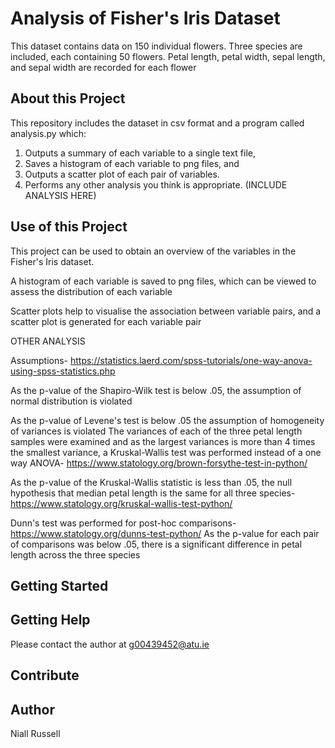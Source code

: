 # Analysis of Fisher's Iris Dataset
This dataset contains data on 150 individual flowers. 
Three species are included, each containing 50 flowers. 
Petal length, petal width, sepal length, and sepal width are recorded for each flower

## About this Project
This repository includes the dataset in csv format and a program called analysis.py which:
1. Outputs a summary of each variable to a single text file, 
2. Saves a histogram of each variable to png files, and 
3. Outputs a scatter plot of each pair of variables. 
4. Performs any other analysis you think is appropriate. (INCLUDE ANALYSIS HERE)

## Use of this Project
This project can be used to obtain an overview of the variables in the Fisher's Iris dataset. 

A histogram of each variable is saved to png files, which can be viewed to assess the distribution of each variable

Scatter plots help to visualise the association between variable pairs, and a scatter plot is generated for each variable pair

OTHER ANALYSIS

Assumptions- https://statistics.laerd.com/spss-tutorials/one-way-anova-using-spss-statistics.php

As the p-value of the Shapiro-Wilk test is below .05, the assumption of normal distribution is violated 

As the p-value of Levene's test is below .05 the assumption of homogeneity of variances is violated
The variances of each of the three petal length samples were examined and as the largest variances is more than 4 times the smallest variance, a Kruskal-Wallis test was performed instead of a one way ANOVA- https://www.statology.org/brown-forsythe-test-in-python/

As the p-value of the Kruskal-Wallis statistic is less than .05, the null hypothesis that median petal length is the same for all three species- https://www.statology.org/kruskal-wallis-test-python/

Dunn's test was performed for post-hoc comparisons- https://www.statology.org/dunns-test-python/
As the p-value for each pair of comparisons was below .05, there is a significant difference in petal length across the three species 

## Getting Started

## Getting Help
Please contact the author at g00439452@atu.ie

## Contribute
## Author
Niall Russell
